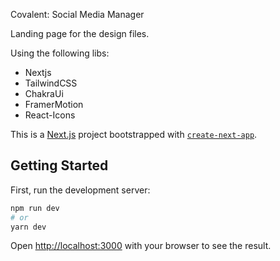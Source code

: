 Covalent: Social Media Manager

Landing page for the design files.

Using the following libs:

- Nextjs
- TailwindCSS
- ChakraUi
- FramerMotion
- React-Icons

This is a [Next.js](https://nextjs.org/) project bootstrapped with
[`create-next-app`](https://github.com/vercel/next.js/tree/canary/packages/create-next-app).

## Getting Started

First, run the development server:

```bash
npm run dev
# or
yarn dev
```

Open [http://localhost:3000](http://localhost:3000) with your browser to see the
result.
